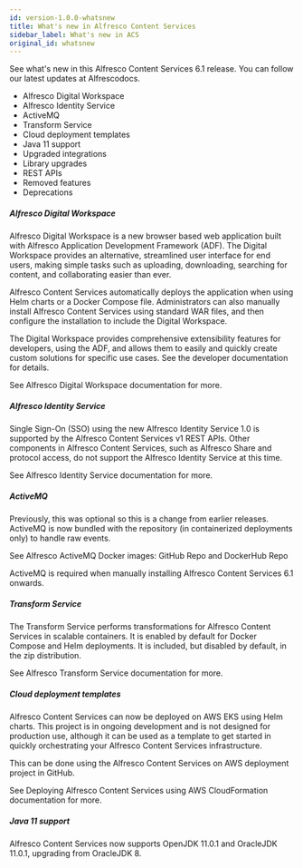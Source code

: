 ```yaml
---
id: version-1.0.0-whatsnew
title: What's new in Alfresco Content Services
sidebar_label: What's new in ACS
original_id: whatsnew
---
```


See what's new in this Alfresco Content Services 6.1 release.
You can follow our latest updates at Alfrescodocs.

* Alfresco Digital Workspace
* Alfresco Identity Service
* ActiveMQ
* Transform Service
* Cloud deployment templates
* Java 11 support
* Upgraded integrations
* Library upgrades
* REST APIs
* Removed features
* Deprecations


##### Alfresco Digital Workspace

Alfresco Digital Workspace is a new browser based web application built with Alfresco Application Development Framework (ADF).
The Digital Workspace provides an alternative, streamlined user interface for end users, making simple tasks such as uploading,
downloading, searching for content, and collaborating easier than ever.

Alfresco Content Services automatically deploys the application when using Helm charts or a Docker Compose file.
Administrators can also manually install Alfresco Content Services using standard WAR files, and then configure the
installation to include the Digital Workspace.

The Digital Workspace provides comprehensive extensibility features for developers, using the ADF, and allows them to easily
and quickly create custom solutions for specific use cases. See the developer documentation for details.

See Alfresco Digital Workspace documentation for more.

##### Alfresco Identity Service

Single Sign-On (SSO) using the new Alfresco Identity Service 1.0 is supported by the Alfresco Content Services v1 REST APIs. Other components in Alfresco Content Services, such as Alfresco Share and protocol access, do not support the Alfresco Identity Service at this time.

See Alfresco Identity Service documentation for more.

##### ActiveMQ

Previously, this was optional so this is a change from earlier releases. ActiveMQ is now bundled with the repository (in containerized deployments only) to handle raw events.

See Alfresco ActiveMQ Docker images: GitHub Repo and DockerHub Repo

ActiveMQ is required when manually installing Alfresco Content Services 6.1 onwards.

##### Transform Service

The Transform Service performs transformations for Alfresco Content Services in scalable containers. It is enabled by default for Docker Compose and Helm deployments. It is included, but disabled by default, in the zip distribution.

See Alfresco Transform Service documentation for more.

##### Cloud deployment templates

Alfresco Content Services can now be deployed on AWS EKS using Helm charts. This project is in ongoing development and is not designed for production use, although it can be used as a template to get started in quickly orchestrating your Alfresco Content Services infrastructure.

This can be done using the Alfresco Content Services on AWS deployment project in GitHub.

See Deploying Alfresco Content Services using AWS CloudFormation documentation for more.

##### Java 11 support

Alfresco Content Services now supports OpenJDK 11.0.1 and OracleJDK 11.0.1, upgrading from OracleJDK 8.